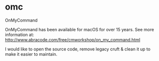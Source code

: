 # omc
OnMyCommand

OnMyCommand has been available for macOS for over 15 years. See more information at:
http://www.abracode.com/free/cmworkshop/on_my_command.html

I would like to open the source code, remove legacy cruft & clean it up to make it easier to maintain.
